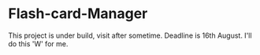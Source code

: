 # Flash-card-Manager

This project is under build, visit after sometime.
Deadline is 16th August. I'll do this 'W' for me.
